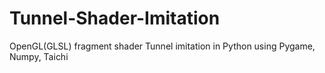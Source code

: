 # Tunnel-Shader-Imitation
OpenGL(GLSL) fragment shader Tunnel imitation in Python using Pygame, Numpy, Taichi
